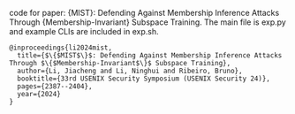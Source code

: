 code for paper: {MIST}: Defending Against Membership Inference Attacks Through {Membership-Invariant} Subspace Training. The main file is exp.py and example CLIs are included in exp.sh.

```
@inproceedings{li2024mist,
  title={$\{$MIST$\}$: Defending Against Membership Inference Attacks Through $\{$Membership-Invariant$\}$ Subspace Training},
  author={Li, Jiacheng and Li, Ninghui and Ribeiro, Bruno},
  booktitle={33rd USENIX Security Symposium (USENIX Security 24)},
  pages={2387--2404},
  year={2024}
}
```
